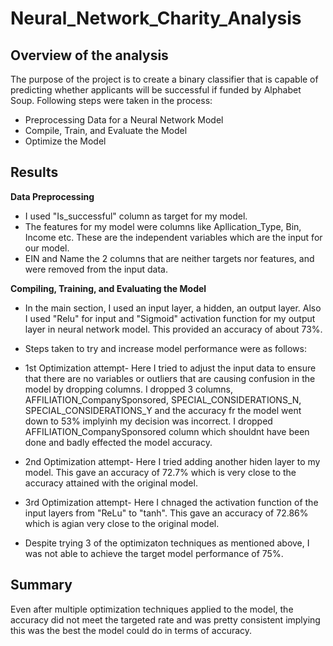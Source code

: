 # Neural_Network_Charity_Analysis

## **Overview of the analysis**
The purpose of the project is to create a binary classifier that is capable of predicting whether applicants will be successful if funded by Alphabet Soup. Following steps were taken in the process:
* Preprocessing Data for a Neural Network Model
* Compile, Train, and Evaluate the Model
* Optimize the Model

## **Results**
**Data Preprocessing**
* I used "Is_successful" column as target for my model.
* The features for my model were columns like Apllication_Type, Bin, Income etc. These are the independent variables which are the input for our model.
* EIN and Name the 2 columns that are neither targets nor features, and were removed from the input data.

**Compiling, Training, and Evaluating the Model**
* In the main section, I used  an input layer, a hidden, an output layer. Also I used "Relu" for input and "Sigmoid" activation function for my output layer in neural network model. This provided an accuracy of about 73%.

* Steps taken to try and increase model performance were as follows:

* 1st Optimization attempt- Here I tried to adjust the input data to ensure that there are no variables or outliers that are causing confusion in the model by dropping columns. I dropped 3 columns, AFFILIATION_CompanySponsored, SPECIAL_CONSIDERATIONS_N, SPECIAL_CONSIDERATIONS_Y and the accuracy fr the model went down to 53% implyinh my decision was incorrect. I dropped AFFILIATION_CompanySponsored column which shouldnt have been done and badly effected the model accuracy.
* 2nd Optimization attempt- Here I tried adding another hiden layer to my model. This gave an accuracy of 72.7% which is very close to the accuracy attained with the original model. 
* 3rd Optimization attempt- Here I chnaged the activation function of the input layers from "ReLu" to "tanh". This gave an accuracy of 72.86% which is agian very close to the original model.

* Despite trying 3 of the optimizaton techniques as mentioned above, I was not able to achieve the target model performance of 75%. 


## **Summary**
Even after multiple optimization techniques applied to the model, the accuracy did not meet the targeted rate and was pretty consistent implying this was the best the model could do in terms of accuracy.